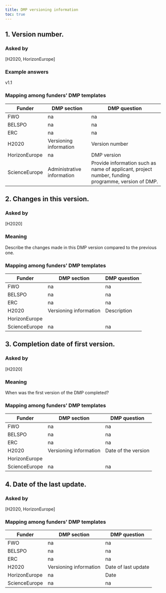 ```yaml
---
title: DMP versioning information
toc: true
---
```


## 1. Version number.

### Asked by
[H2020, HorizonEurope]

<!--### Meaning-->

### Example answers
v1.1

### Mapping among funders' DMP templates

| Funder        | DMP section                | DMP question                                                                                      |
|---------------|----------------------------|---------------------------------------------------------------------------------------------------|
| FWO           | na                         | na                                                                                                |
| BELSPO        | na                         | na                                                                                                |
| ERC           | na                         | na                                                                                                |
| H2020         | Versioning information     | Version number                                                                                    |
| HorizonEurope | na                         | DMP version                                                                                       |
| ScienceEurope | Administrative information | Provide information such as name of applicant, project number, funding programme, version of DMP. |

## 2. Changes in this version.

### Asked by
[H2020]

### Meaning
Describe the changes made in this DMP version compared to the previous one.

<!--### Example answers-->

### Mapping among funders' DMP templates

| Funder        | DMP section                | DMP question                                                                                      |
|---------------|----------------------------|---------------------------------------------------------------------------------------------------|
| FWO           | na                         | na                                                                                                |
| BELSPO        | na                         | na                                                                                                |
| ERC           | na                         | na                                                                                                |
| H2020         | Versioning information     | Description                                                                                       |
| HorizonEurope |                         |    |
| ScienceEurope | na                         | na    |

## 3. Completion date of first version.

### Asked by
[H2020]

### Meaning
When was the first version of the DMP completed?

<!--### Example answers-->

### Mapping among funders' DMP templates

| Funder        | DMP section            | DMP question        |
|---------------|------------------------|---------------------|
| FWO           | na                     | na                  |
| BELSPO        | na                     | na                  |
| ERC           | na                     | na                  |
| H2020         | Versioning information | Date of the version |
| HorizonEurope |                        |                     |
| ScienceEurope | na                     | na                  |

## 4. Date of the last update.

### Asked by
[H2020, HorizonEurope]

<!--### Meaning-->

<!--### Example answers-->

### Mapping among funders' DMP templates

| Funder        | DMP section            | DMP question        |
|---------------|------------------------|---------------------|
| FWO           | na                     | na                  |
| BELSPO        | na                     | na                  |
| ERC           | na                     | na                  |
| H2020         | Versioning information | Date of last update |
| HorizonEurope | na                     | Date                |
| ScienceEurope | na                     | na                  |